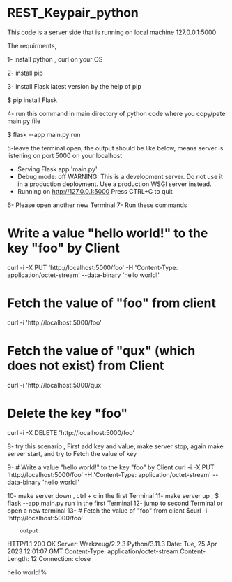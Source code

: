 # REST_Keypair_python

This code is a server side that is running on  local machine 127.0.0.1:5000


The requirments,

1- install python , curl on your OS

2- install pip

3- install Flask latest version by the help of pip

  $ pip install Flask
  
4- run this command in main directory of python code where you copy/pate main.py file

  $ flask --app main.py run
  
5-leave the terminal open, the output should be like below, means server is listening on port 5000 on your localhost

 * Serving Flask app 'main.py'
 * Debug mode: off
WARNING: This is a development server. Do not use it in a production deployment. Use a production WSGI server instead.
 * Running on http://127.0.0.1:5000
Press CTRL+C to quit

6- Please open another new Terminal
7- Run these commands

# Write a value "hello world!" to the key "foo" by Client
curl -i -X PUT 'http://localhost:5000/foo' -H 'Content-Type: application/octet-stream' --data-binary 'hello world!'

# Fetch the value of "foo" from client
curl -i 'http://localhost:5000/foo'

# Fetch the value of "qux" (which does not exist) from Client
curl -i 'http://localhost:5000/qux'

# Delete the key "foo"
curl -i -X DELETE 'http://localhost:5000/foo'



8- try this scenario , First add key and value, make server stop, again make server start, and try to Fetch the value of key

9- # Write a value "hello world!" to the key "foo" by Client
curl -i -X PUT 'http://localhost:5000/foo' -H 'Content-Type: application/octet-stream' --data-binary 'hello world!'

10- make server down , ctrl + c in the first Terminal
11- make server up , $ flask --app main.py run in the first Terminal 
12- jump to second Terminal or open a new terminal
13- # Fetch the value of "foo" from client
        $curl -i 'http://localhost:5000/foo'
        
        output:
        
        
HTTP/1.1 200 OK
Server: Werkzeug/2.2.3 Python/3.11.3
Date: Tue, 25 Apr 2023 12:01:07 GMT
Content-Type: application/octet-stream
Content-Length: 12
Connection: close

hello world!%     




